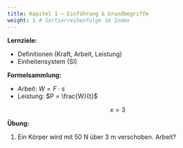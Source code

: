 ```yaml
---
title: Kapitel 1 – Einführung & Grundbegriffe
weight: 1 # Sortierreihenfolge im Index
---
```


**Lernziele:**
- Definitionen (Kraft, Arbeit, Leistung)
- Einheitensystem (SI)

**Formelsammlung:**
- Arbeit: $W = F \cdot s$
- Leistung: $P = \frac{W}{t}$

$$x=3$$

**Übung:**
1. Ein Körper wird mit 50 N über 3 m verschoben. Arbeit?
